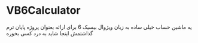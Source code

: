 VB6Calculator
=============

یه ماشین حساب خیلی ساده به زبان ویژوال بیسیک 6 برای ارائه بعنوان پروژه پایان ترم<br>
گذاشتمش اینجا شاید به درد کسی بخوره

